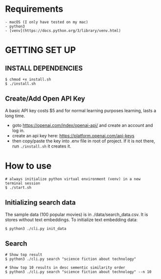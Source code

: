 # Requirements
```
- macOS (I only have tested on my mac)
- python3 
- [venv](https://docs.python.org/3/library/venv.html) 
```

# GETTING SET UP

## INSTALL DEPENDENCIES

```
$ chmod +x install.sh
$ ./install.sh
```

## Create/Add Open API Key

A basic API key costs $5 and for normal learning purposes learning, lasts a long time. 

- goto https://openai.com/index/openai-api/ and create an account and log in.
- create an api key here: https://platform.openai.com/api-keys
- then copy/paste the key into .env file in root of project. If it is not there, run `./install.sh` it creates it. 

# How to use

```
# always initialize python virtual environment (venv) in a new terminal session
$ ./start.sh 
```

## Initializing search data

The sample data (100 popular movies) is in ./data/search_data.csv. It is stores without text embeddings. To initialize text embedding data:

```
$ python3 ./cli.py init_data
```

## Search

```
# Show top result
$ python3 ./cli.py search "science fiction about technology"

# Show top 10 results in desc sementic similarity order
$ python3 ./cli.py search "science fiction about technology" --n 10

```